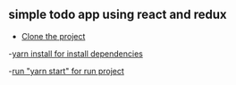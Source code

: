 ## simple todo app using react and redux
- [Clone the project ](#clone)

-[yarn install for install dependencies](#text)

-[run "yarn start" for run project ]()
